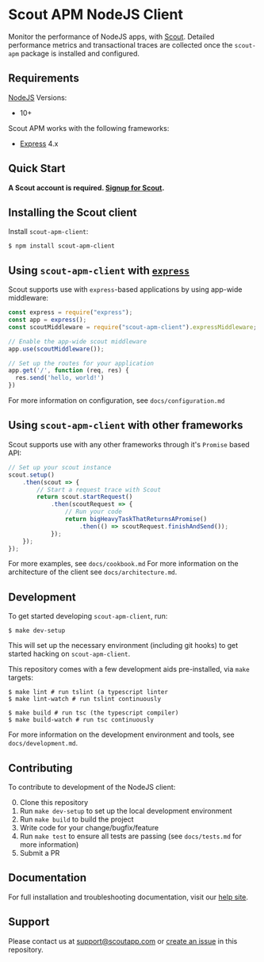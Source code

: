 # Scout APM NodeJS Client #

Monitor the performance of NodeJS apps, with [Scout](https://www.scoutapp.com). Detailed performance metrics and transactional traces are collected once the `scout-apm` package is installed and configured.

## Requirements

[NodeJS](https://nodejs.org) Versions:
- 10+

Scout APM works with the following frameworks:
- [Express](https://expressjs.com) 4.x

## Quick Start

__A Scout account is required. [Signup for Scout](https://apm.scoutapp.com/users/sign_up).__

## Installing the Scout client

Install `scout-apm-client`:

```shell
$ npm install scout-apm-client
```

## Using `scout-apm-client` with [`express`](https://expressjs.com/)

Scout supports use with `express`-based applications by using app-wide middleware:

```javascript
const express = require("express");
const app = express();
const scoutMiddleware = require("scout-apm-client").expressMiddleware;

// Enable the app-wide scout middleware
app.use(scoutMiddleware());

// Set up the routes for your application
app.get('/', function (req, res) {
  res.send('hello, world!')
})
```

For more information on configuration, see `docs/configuration.md`

## Using `scout-apm-client` with other frameworks ##

Scout supports use with any other frameworks through it's `Promise` based API:

```javascript
// Set up your scout instance
scout.setup()
    .then(scout => {
        // Start a request trace with Scout
        return scout.startRequest()
            .then(scoutRequest => {
                // Run your code
                return bigHeavyTaskThatReturnsAPromise()
                    .then(() => scoutRequest.finishAndSend());
            });
    });
});
```

For more examples, see `docs/cookbook.md`
For more information on the architecture of the client see `docs/architecture.md`.

## Development

To get started developing `scout-apm-client`, run:

```shell
$ make dev-setup
```

This will set up the necessary environment (including git hooks) to get started hacking on `scout-apm-client`.

This repository comes with a few development aids pre-installed, via `make` targets:

```
$ make lint # run tslint (a typescript linter
$ make lint-watch # run tslint continuously

$ make build # run tsc (the typescript compiler)
$ make build-watch # run tsc continuously
```

For more information on the development environment and tools, see `docs/development.md`.

## Contributing

To contribute to development of the NodeJS client:

0. Clone this repository
1. Run `make dev-setup` to set up the local development environment
2. Run `make build` to build the project
3. Write code for your change/bugfix/feature
4. Run `make test` to ensure all tests are passing (see `docs/tests.md` for more information)
5. Submit a PR

## Documentation

For full installation and troubleshooting documentation, visit our [help site](http://help.apm.scoutapp.com/#nodejs-client).

## Support

Please contact us at [support@scoutapp.com](mailto://support@scoutapp.com) or [create an issue](https://github.com/scoutapp/scout_apm_node/issues/new) in this repository.
